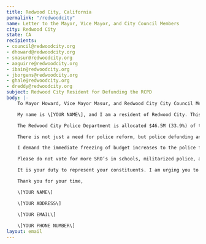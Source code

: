 ```yaml
---
title: Redwood City, California
permalink: "/redwoodcity"
name: Letter to the Mayor, Vice Mayor, and City Council Members
city: Redwood City
state: CA
recipients:
- council@redwoodcity.org
- dhoward@redwoodcity.org
- smasur@redwoodcity.org
- aaguirre@redwoodcity.org
- ibain@redwoodcity.org
- jborgens@redwoodcity.org
- ghale@redwoodcity.org
- dreddy@redwoodcity.org
subject: Redwood City Resident for Defunding the RCPD
body: |-
	To Mayor Howard, Vice Mayor Masur, and Redwood City City Council Members,

	My name is \[YOUR NAME\], and I am a resident of Redwood City. This past week, our nation and community have been gripped by protests calling for an end to racism and anti-blackness and a complete overhaul in our approach to criminal justice in America. We are demanding that our voices be heard, and that real change be made to the way this city allocates its resources.

	The Redwood City Police Department is allocated $46.5M (33.9%) of the city’s FY 2019-20 operating budget and $48.9M (34.3%) of the city's recommended FY 2020-21 operating budget. It is shameful and unproductive that, in comparison, in the recommended FY 2020-21 operating budget only allocates $6.8M to affordable housing. Research shows that a living wage, access to holistic health services and treatment including mental health services, educational opportunity, and stable housing are far more successful at reducing crime than punitive systems like police or prisons (Source: Popular Democracy). 

	There is not just a need for police reform, but police defunding and abolition, because the entire structure of a punitive police force is inherently corrupt and ineffective. The average police recruit spends 58 hours learning how to shoot and only 8 hours learning how to de-escalate (Source: Campaign Zero). They are not trained or equipped to react to the vast majority of crises. In the journal of Sociology of Race and Ethnicity, Phillip McHarris (PhD candidate at Yale focusing on race) argues that we must work towards a reality in which healthcare workers and emergency response teams handle substance abuse, domestic violence, homelessness, or mental health cases. Policies to “improve the police” are not enough, as there’s no evidence that implicit bias training or community relations initiatives help with reducing the abuses of policing (The Nation, The Atlantic). We need to reimagine public safety to prioritize alternatives to conflict rather than defaulting to violence.

	I demand the immediate freezing of budget increases to the police force, cancelling of cadet classes, demilitarization of our forces, and reallocation of funds from police to community-led health and safety strategies.

	Please do not vote for more SRO’s in schools, militarized police, and officers patrolling our streets. Redirect police funding to efforts that are actually proven to reduce crime, such as affordable housing, shelters, and mental health services. Do not be complicit in the disproportionate targeting and continuous oppression of people of color. We demand a budget that supports community wellbeing, rather than empowers the police forces that tear them apart.

	It is your duty to represent your constituents. I am urging you to revise the Redwood City recommended operating budget for FY 2020-21, and to increase funds to non-punitive community efforts such as affordable housing, shelters, and accessible mental health services. We can be a beacon for other cities to follow if only we have the courage to change.

	Thank you for your time,

	\[YOUR NAME\]

	\[YOUR ADDRESS\]

	\[YOUR EMAIL\]
	
	\[YOUR PHONE NUMBER\]
layout: email
---
```

